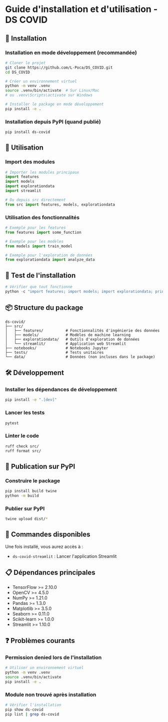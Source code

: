 # Guide d'installation et d'utilisation - DS COVID

## 🎯 Installation

### Installation en mode développement (recommandée)
```bash
# Cloner le projet
git clone https://github.com/L-Poca/DS_COVID.git
cd DS_COVID

# Créer un environnement virtuel
python -m venv .venv
source .venv/bin/activate  # Sur Linux/Mac
# ou .venv\Scripts\activate sur Windows

# Installer le package en mode développement
pip install -e .
```

### Installation depuis PyPI (quand publié)
```bash
pip install ds-covid
```

## 🚀 Utilisation

### Import des modules
```python
# Importer les modules principaux
import features
import models
import explorationdata
import streamlit

# Ou depuis src directement
from src import features, models, explorationdata
```

### Utilisation des fonctionnalités
```python
# Exemple pour les features
from features import some_function

# Exemple pour les modèles
from models import train_model

# Exemple pour l'exploration de données
from explorationdata import analyze_data
```

## 🧪 Test de l'installation

```python
# Vérifier que tout fonctionne
python -c "import features; import models; import explorationdata; print('Installation réussie!')"
```

## 📦 Structure du package

```
ds-covid/
├── src/
│   ├── features/          # Fonctionnalités d'ingénierie des données
│   ├── models/            # Modèles de machine learning
│   ├── explorationdata/   # Outils d'exploration de données
│   └── streamlit/         # Application web Streamlit
├── notebooks/             # Notebooks Jupyter
├── tests/                 # Tests unitaires
└── data/                  # Données (non incluses dans le package)
```

## 🛠 Développement

### Installer les dépendances de développement
```bash
pip install -e ".[dev]"
```

### Lancer les tests
```bash
pytest
```

### Linter le code
```bash
ruff check src/
ruff format src/
```

## 📝 Publication sur PyPI

### Construire le package
```bash
pip install build twine
python -m build
```

### Publier sur PyPI
```bash
twine upload dist/*
```

## 🔧 Commandes disponibles

Une fois installé, vous aurez accès à :
- `ds-covid-streamlit` : Lancer l'application Streamlit

## 📋 Dépendances principales

- TensorFlow >= 2.10.0
- OpenCV >= 4.5.0
- NumPy >= 1.21.0
- Pandas >= 1.3.0
- Matplotlib >= 3.5.0
- Seaborn >= 0.11.0
- Scikit-learn >= 1.0.0
- Streamlit >= 1.10.0

## ❓ Problèmes courants

### Permission denied lors de l'installation
```bash
# Utiliser un environnement virtuel
python -m venv .venv
source .venv/bin/activate
pip install -e .
```

### Module non trouvé après installation
```bash
# Vérifier l'installation
pip show ds-covid
pip list | grep ds-covid
```